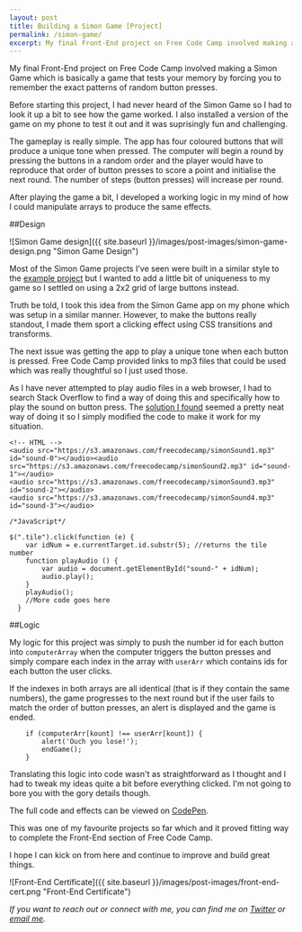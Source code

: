 ```yaml
---
layout: post
title: Building a Simon Game [Project]
permalink: /simon-game/
excerpt: My final Front-End project on Free Code Camp involved making a Simon Game which challenges your memory by forcing you to remember patterns of button clicks
---
```


My final Front-End project on Free Code Camp involved making a Simon Game which is basically a game that tests your memory by forcing you to remember the exact patterns of random button presses.

Before starting this project, I had never heard of the Simon Game so I had to look it up a bit to see how the game worked. I also installed a version of the game on my phone to test it out and it was suprisingly fun and challenging.

The gameplay is really simple. The app has four coloured buttons that will produce a unique tone when pressed. The computer will begin a round by pressing the buttons in a random order and the player would have to reproduce that order of button presses to score a point and initialise the next round. The number of steps (button presses) will increase per round.

After playing the game a bit, I developed a working logic in my mind of how I could manipulate arrays to produce the same effects.

##Design

![Simon Game design]({{ site.baseurl }}/images/post-images/simon-game-design.png  "Simon Game Design")

Most of the Simon Game projects I've seen were built in a similar style to the [example project](https://codepen.io/FreeCodeCamp/full/obYBjE) but I wanted to add a little bit of uniqueness to my game so I settled on using a 2x2 grid of large buttons instead.

Truth be told, I took this idea from the Simon Game app on my phone which was setup in a similar manner. However, to make the buttons really standout, I made them sport a clicking effect using CSS transitions and transforms.

The next issue was getting the app to play a unique tone when each button is pressed. Free Code Camp provided links to mp3 files that could be used which was really thoughtful so I just used those. 

As I have never attempted to play audio files in a web browser, I had to search Stack Overflow to find a way of doing this and specifically how to play the sound on button press. The [solution I found](https://stackoverflow.com/questions/18826147/javascript-audio-play-on-click) seemed a pretty neat way of doing it so I simply modified the code to make it work for my situation.

```
<!-- HTML -->
<audio src="https://s3.amazonaws.com/freecodecamp/simonSound1.mp3" id="sound-0"></audio><audio src="https://s3.amazonaws.com/freecodecamp/simonSound2.mp3" id="sound-1"></audio>
<audio src="https://s3.amazonaws.com/freecodecamp/simonSound3.mp3" id="sound-2"></audio>
<audio src="https://s3.amazonaws.com/freecodecamp/simonSound4.mp3" id="sound-3"></audio>

/*JavaScript*/

$(".tile").click(function (e) {
	var idNum = e.currentTarget.id.substr(5); //returns the tile number
	function playAudio () {
		var audio = document.getElementById("sound-" + idNum); 
		audio.play();
	}  
	playAudio();
    //More code goes here
  }
```

##Logic

My logic for this project was simply to push the number id for each button into `computerArray` when the computer triggers the button presses and simply compare each index in the array with `userArr` which contains ids for each button the user clicks.

If the indexes in both arrays are all identical (that is if they contain the same numbers), the game progresses to the next round but if the user fails to match the order of button presses, an alert is displayed and the game is ended.

```
	if (computerArr[kount] !== userArr[kount]) {
		alert('Ouch you lose!');
		endGame();
	}
```

Translating this logic into code wasn't as straightforward as I thought and I had to tweak my ideas quite a bit before everything clicked. I'm not going to bore you with the gory details though. 

The full code and effects can be viewed on [CodePen](http://codepen.io/ayoisaiah/full/bpPRNJ/).

This was one of my favourite projects so far which and it proved fitting way to complete the Front-End section of Free Code Camp.

I hope I can kick on from here and continue to improve and build great things.

![Front-End Certificate]({{ site.baseurl }}/images/post-images/front-end-cert.png  "Front-End Certificate")

*If you want to reach out or connect with me, you can find me on [Twitter](https://twitter.com/ayisaiah) or [email me](mailto:ayisaiah@gmail.com).*